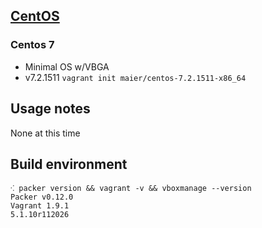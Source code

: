 ## [CentOS](http://centos.org)

### Centos 7

* Minimal OS w/VBGA
* v7.2.1511 `vagrant init maier/centos-7.2.1511-x86_64`

## Usage notes

None at this time

## Build environment

```shell
⁖ packer version && vagrant -v && vboxmanage --version
Packer v0.12.0
Vagrant 1.9.1
5.1.10r112026
```
